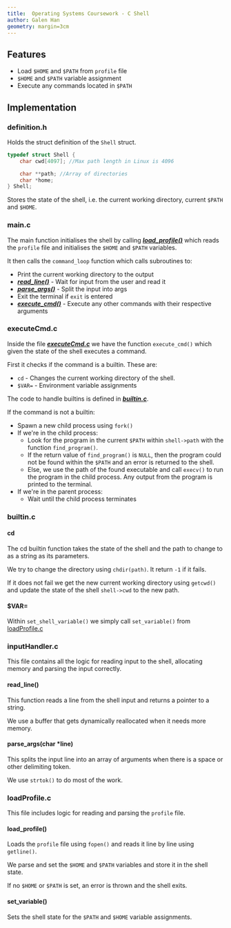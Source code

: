 ```yaml
---
title:  Operating Systems Coursework - C Shell
author: Galen Han
geometry: margin=3cm
---
```


## Features

* Load `$HOME` and `$PATH` from `profile` file
* `$HOME` and `$PATH` variable assignment
* Execute any commands located in `$PATH`

## Implementation

### definition.h

Holds the struct definition of the `Shell` struct.

```c
typedef struct Shell {
    char cwd[4097]; //Max path length in Linux is 4096

    char **path; //Array of directories
    char *home;
} Shell;
```

Stores the state of the shell, i.e. the current working directory, current `$PATH` and `$HOME`.

### main.c

The main function initialises the shell by calling ***[load_profile()](#loadprofile.c)*** which reads the `profile` file and initialises the `$HOME` and `$PATH` variables.

It then calls the `command_loop` function which calls subroutines to:

* Print the current working directory to the output
* ***[read_line()](#inputhandler.c)*** - Wait for input from the user and read it
* ***[parse_args()](#inputhandler.c)*** - Split the input into args
* Exit the terminal if `exit` is entered
* ***[execute_cmd()](#executecmd.c)*** - Execute any other commands with their respective arguments

### executeCmd.c

Inside the file ***[executeCmd.c](#executecmd.c)*** we have the function `execute_cmd()` which given the state of the shell executes a command.

First it checks if the command is a builtin. These are:

* `cd` - Changes the current working directory of the shell.
* `$VAR=` - Environment variable assignments

The code to handle builtins is defined in ***[builtin.c](#builtin.c)***.

If the command is not a builtin:

* Spawn a new child process using `fork()`
* If we're in the child process:
    * Look for the program in the current `$PATH` within `shell->path` with the function `find_program()`.
    * If the return value of `find_program()` is `NULL`, then the program could not be found within the `$PATH` and an error is returned to the shell.
    * Else, we use the path of the found executable and call `execv()` to run the program in the child process. Any output from the program is printed to the terminal.
* If we're in the parent process:
    * Wait until the child process terminates

### builtin.c

#### cd

The cd builtin function takes the state of the shell and the path to change to as a string as its parameters.

We try to change the directory using `chdir(path)`. It return `-1` if it fails.

If it does not fail we get the new current working directory using `getcwd()` and update the state of the shell `shell->cwd` to the new path.

#### $VAR=

Within `set_shell_variable()` we simply call `set_variable()` from [loadProfile.c](#loadprofile.c)

### inputHandler.c

This file contains all the logic for reading input to the shell, allocating memory and parsing the input correctly.

#### read_line()

This function reads a line from the shell input and returns a pointer to a string.

We use a buffer that gets dynamically reallocated when it needs more memory.

#### parse_args(char *line)

This splits the input line into an array of arguments when there is a space or other delimiting token.

We use `strtok()` to do most of the work.

### loadProfile.c

This file includes logic for reading and parsing the `profile` file.

#### load_profile()

Loads the `profile` file using `fopen()` and reads it line by line using `getline()`.

We parse and set the `$HOME` and `$PATH` variables and store it in the shell state.

If no `$HOME` or `$PATH` is set, an error is thrown and the shell exits.

#### set_variable()

Sets the shell state for the `$PATH` and `$HOME` variable assignments.
